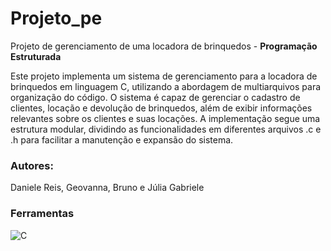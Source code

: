 # Projeto_pe
Projeto de gerenciamento de uma locadora de brinquedos - **Programação Estruturada**

Este projeto implementa um sistema de gerenciamento para a locadora de brinquedos em linguagem C, utilizando a abordagem de multiarquivos para organização do código. O sistema é capaz de gerenciar o cadastro de clientes, locação e devolução de brinquedos, além de exibir informações relevantes sobre os clientes e suas locações. A implementação segue uma estrutura modular, dividindo as funcionalidades em diferentes arquivos .c e .h para facilitar a manutenção e expansão do sistema.


### Autores: 
Daniele Reis, Geovanna, Bruno e Júlia Gabriele

### Ferramentas
![C](https://img.shields.io/badge/C-3670A0?style=for-the-badge&logo=C&logoColor=ffdd54) 
